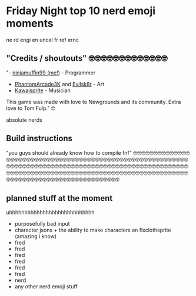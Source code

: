 # Friday Night top 10 nerd emoji moments

ne rd engi en uncel fr ref ernc

## "Credits / shoutouts" 🤓🤓🤓🤓🤓🤓🤓🤓🤓🤓🤓🤓🤓

"- [ninjamuffin99 (me!)](https://twitter.com/ninja_muffin99) - Programmer
- [PhantomArcade3K](https://twitter.com/phantomarcade3k) and [Evilsk8r](https://twitter.com/evilsk8r) - Art
- [Kawaisprite](https://twitter.com/kawaisprite) - Musician

This game was made with love to Newgrounds and its community. Extra love to Tom Fulp." 🤓

absolute nerds

## Build instructions

"you guys should already know how to compile fnf" 🤓🤓🤓🤓🤓🤓🤓🤓🤓🤓🤓🤓🤓🤓🤓🤓🤓🤓🤓🤓🤓🤓🤓🤓🤓🤓🤓🤓🤓🤓🤓🤓🤓🤓🤓🤓🤓🤓🤓🤓🤓🤓🤓🤓🤓🤓🤓🤓🤓🤓🤓🤓🤓🤓🤓🤓🤓🤓🤓🤓🤓🤓🤓🤓🤓🤓🤓🤓🤓🤓🤓🤓🤓🤓🤓🤓🤓🤓🤓🤓🤓🤓🤓🤓🤓🤓🤓🤓🤓🤓🤓🤓🤓🤓🤓🤓🤓🤓🤓🤓🤓🤓🤓🤓🤓🤓🤓🤓🤓🤓🤓🤓🤓🤓🤓🤓🤓🤓🤓🤓🤓🤓🤓🤓🤓🤓🤓🤓🤓🤓🤓🤓🤓🤓🤓🤓🤓🤓🤓🤓🤓🤓🤓🤓🤓🤓🤓🤓🤓🤓🤓🤓🤓🤓🤓🤓🤓🤓🤓🤓🤓🤓🤓🤓🤓🤓🤓🤓🤓🤓🤓🤓🤓🤓🤓🤓🤓

## planned stuff at the moment

uhhhhhhhhhhhhhhhhhhhhhhhhhhhh

* purposefully bad input
* character jsons + the ability to make characters an flxclothsprite (amazing i know)
* fred
* fred
* fred
* fred
* fred
* fred
* nerd
* any other nerd emoji stuff
